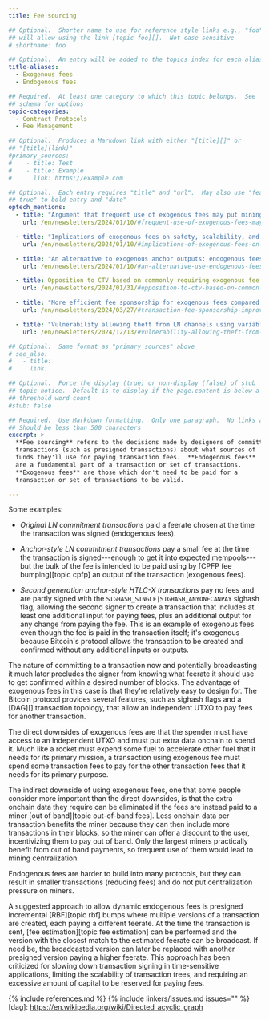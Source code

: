 ```yaml
---
title: Fee sourcing

## Optional.  Shorter name to use for reference style links e.g., "foo"
## will allow using the link [topic foo][].  Not case sensitive
# shortname: foo

## Optional.  An entry will be added to the topics index for each alias
title-aliases:
  - Exogenous fees
  - Endogenous fees

## Required.  At least one category to which this topic belongs.  See
## schema for options
topic-categories:
  - Contract Protocols
  - Fee Management

## Optional.  Produces a Markdown link with either "[title][]" or
## "[title](link)"
#primary_sources:
#    - title: Test
#    - title: Example
#      link: https://example.com

## Optional.  Each entry requires "title" and "url".  May also use "feature:
## true" to bold entry and "date"
optech_mentions:
  - title: "Argument that frequent use of exogenous fees may put mining decentralization at risk"
    url: /en/newsletters/2024/01/10/#frequent-use-of-exogenous-fees-may-risk-mining-decentralization

  - title: "Implications of exogenous fees on safety, scalability, and costs"
    url: /en/newsletters/2024/01/10/#implications-of-exogenous-fees-on-safety-scalability-and-costs

  - title: "An alternative to exogenous anchor outputs: endogenous fees with presigned incremental RBF bumps"
    url: /en/newsletters/2024/01/10/#an-alternative-use-endogenous-fees-with-presigned-incremental-rbf-bumps

  - title: Opposition to CTV based on commonly requiring exogenous fee
    url: /en/newsletters/2024/01/31/#opposition-to-ctv-based-on-commonly-requiring-exogenous-fees

  - title: "More efficient fee sponsorship for exogenous fees compared favorably to endogenous fees"
    url: /en/newsletters/2024/03/27/#transaction-fee-sponsorship-improvements

  - title: "Vulnerability allowing theft from LN channels using variable endogenous fees"
    url: /en/newsletters/2024/12/13/#vulnerability-allowing-theft-from-ln-channels-with-miner-assistance

## Optional.  Same format as "primary_sources" above
# see_also:
#   - title:
#     link:

## Optional.  Force the display (true) or non-display (false) of stub
## topic notice.  Default is to display if the page.content is below a
## threshold word count
#stub: false

## Required.  Use Markdown formatting.  Only one paragraph.  No links allowed.
## Should be less than 500 characters
excerpt: >
  **Fee sourcing** refers to the decisions made by designers of committed
  transactions (such as presigned transactions) about what sources of
  funds they'll use for paying transaction fees.  **Endogenous fees**
  are a fundamental part of a transaction or set of transactions.
  **Exogenous fees** are those which don't need to be paid for a
  transaction or set of transactions to be valid.

---
```

Some examples:

- *Original LN commitment transactions* paid a feerate chosen at the
  time the transaction was signed (endogenous fees).

- *Anchor-style LN commitment transactions* pay a small fee at the time
  the transaction is signed---enough to get it into expected
  mempools---but the bulk of the fee is intended to be paid using by [CPFP
  fee bumping][topic cpfp] an output of the transaction (exogenous
  fees).

- *Second generation anchor-style HTLC-X transactions* pay no fees and
  are partly signed with the `SIGHASH_SINGLE|SIGHASH_ANYONECANPAY`
  sighash flag, allowing the second signer to create a transaction
  that includes at least one additional input for paying fees, plus an
  additional output for any change from paying the fee.  This is an
  example of exogenous fees even though the fee is paid in the
  transaction itself; it's exogenous because Bitcoin's protocol allows
  the transaction to be created and confirmed without any additional
  inputs or outputs.

The nature of committing to a transaction now and potentially
broadcasting it much later precludes the signer from knowing what
feerate it should use to get confirmed within a desired number of
blocks.  The advantage of exogenous fees in this case is that they're
relatively easy to design for.  The Bitcoin protocol provides several
features, such as sighash flags and a [DAG][] transaction topology, that
allow an independent UTXO to pay fees for another transaction.

The direct downsides of exogenous fees are that the spender must have
access to an independent UTXO and must put extra data onchain to spend
it.  Much like a rocket must expend some fuel to accelerate other fuel
that it needs for its primary mission, a transaction using exogenous fee
must spend some transaction fees to pay for the other transaction fees
that it needs for its primary purpose.

The indirect downside of using exogenous fees, one that some people
consider more important than the direct downsides, is that the extra
onchain data they require can be eliminated if the fees are instead paid
to a miner [out of band][topic out-of-band fees].  Less onchain data per
transaction benefits the miner because they can then include more
transactions in their blocks, so the miner can offer a discount to the
user, incentivizing them to pay out of band.  Only the largest miners
practically benefit from out of band payments, so frequent use of them
would lead to mining centralization.

Endogenous fees are harder to build into many protocols, but they can
result in smaller transactions (reducing fees) and do not put
centralization pressure on miners.

A suggested approach to allow dynamic endogenous fees is presigned
incremental [RBF][topic rbf] bumps where multiple versions of a
transaction are created, each paying a different feerate.  At the time
the transaction is sent, [fee estimation][topic fee estimation] can be
performed and the version with the closest match to the estimated
feerate can be broadcast.  If need be, the broadcasted version can later
be replaced with another presigned version paying a higher feerate.
This approach has been criticized for slowing down transaction signing
in time-sensitive applications, limiting the scalability of transaction
trees, and requiring an excessive amount of capital to be reserved for
paying fees.

{% include references.md %}
{% include linkers/issues.md issues="" %}
[dag]: https://en.wikipedia.org/wiki/Directed_acyclic_graph
